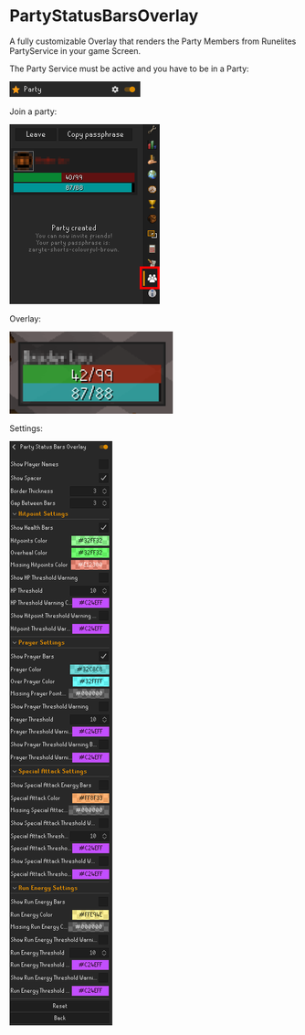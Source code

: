 # PartyStatusBarsOverlay
A fully customizable Overlay that renders the Party Members from Runelites PartyService in your game Screen.

The Party Service must be active and you have to be in a Party:

![img.png](img.png)

Join a party:

![img_2.png](img_2.png)

Overlay:

![img_3.png](img_3.png)

Settings:

![img_4.png](img_4.png)